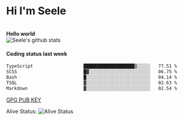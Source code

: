 <h1>Hi I'm Seele</h1>
<br>
<b> Hello world</b>
<br>
<img src="https://github-readme-stats-eight-jade.vercel.app/api?username=Seele0oO&show_icons=true&icon_color=0366d6&bg_color=ffffff&hide_title=true&hide=contribs&include_all_commits=true" alt="Seele's github stats"/>
<br>

<h4>Coding status last week </h4>

<!--START_SECTION:waka-->

```txt
TypeScript                   ███████████████████▒░░░░░   77.51 %
SCSS                         █▓░░░░░░░░░░░░░░░░░░░░░░░   06.75 %
Bash                         █░░░░░░░░░░░░░░░░░░░░░░░░   04.14 %
TSQL                         ▓░░░░░░░░░░░░░░░░░░░░░░░░   02.63 %
Markdown                     ▓░░░░░░░░░░░░░░░░░░░░░░░░   02.54 %
```

<!--END_SECTION:waka-->



[GPG PUB KEY](https://keys.openpgp.org/vks/v1/by-fingerprint/3FCE91BF5B9666B55B67213C4C57B7824A5B6680)

Alive Status: ![Alive Status](	https://hc.dvd.moe/badge/60bc779b-9835-415f-9cb9-15fd9d/ZsLaAAbE.svg)
